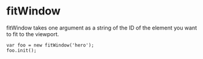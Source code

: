 # fitWindow

fitWindow takes one argument as a string of the ID of the element you want to fit to the viewport.

```
var foo = new fitWindow('hero');
foo.init();
```
